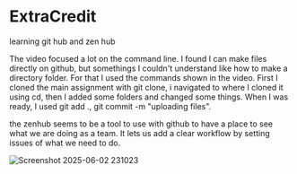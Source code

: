 # ExtraCredit
learning git hub and zen hub


The video focused a lot on the command line.  I found I can make files directly on github, but somethings I couldn't understand like how to make a directory folder.  For that I used the commands shown in the video.  First I cloned the main assignment with git clone, i navigated to where I cloned it using cd, then I added some folders and changed some things.  When I was ready, I used git add ., git commit -m "uploading files".


the zenhub seems to be a tool to use with github to have a place to see what we are doing as a team.  It lets us add a clear workflow by setting issues of what we need to do.

![Screenshot 2025-06-02 231023](https://github.com/user-attachments/assets/fbd0173b-3052-4f90-990f-e4f21b0bb67e)
